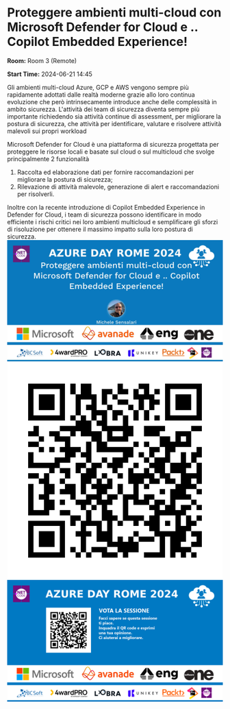 # Proteggere ambienti multi-cloud con Microsoft Defender for Cloud e .. Copilot Embedded Experience!
**Room:** Room 3 (Remote)

**Start Time:** 2024-06-21 14:45

Gli ambienti multi-cloud Azure, GCP e AWS vengono sempre più rapidamente adottati dalle realtà moderne grazie allo loro continua evoluzione che però intrinsecamente introduce anche delle complessità in ambito sicurezza. 
L'attività dei team di sicurezza diventa sempre più importante richiedendo sia attività continue di assessment, per migliorare la postura di sicurezza, che attività per identificare, valutare e risolvere attività malevoli sui propri workload

Microsoft Defender for Cloud è una piattaforma di sicurezza progettata per proteggere le risorse locali e basate sul cloud o sul multicloud che svolge principalmente 2 funzionalità

1. Raccolta ed elaborazione dati per fornire raccomandazioni per migliorare la postura di sicurezza;
2. Rilevazione di attività malevole, generazione di alert e raccomandazioni per risolverli. 

Inoltre con la recente introduzione di Copilot Embedded Experience in Defender for Cloud, i team di sicurezza possono identificare in modo efficiente i rischi critici nei loro ambienti multicloud e semplificare gli sforzi di risoluzione per ottenere il massimo impatto sulla loro postura di sicurezza.
![Banner](room3_14_45.jpeg 'SessionBanner')
![QR](qr.png 'Qr')
![Voting Banner](votingBanner.png 'Voting Banner')

